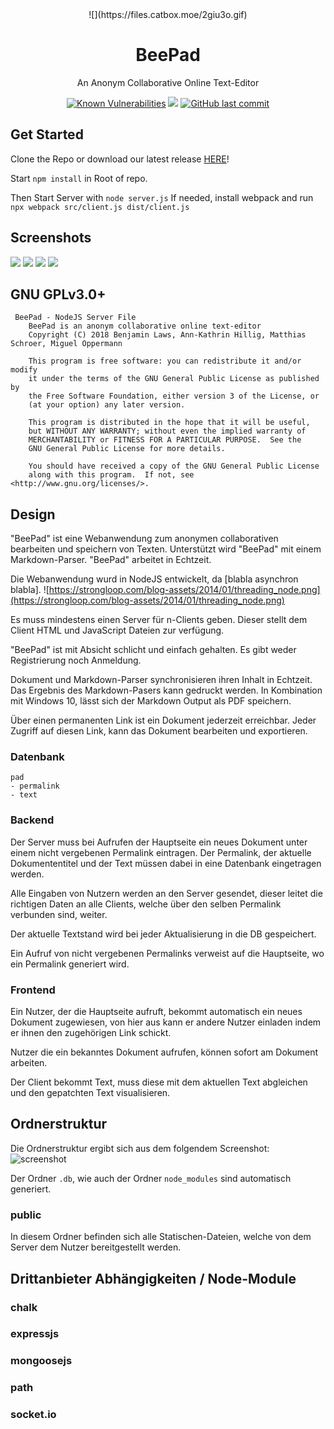 <div align="center">
![](https://files.catbox.moe/2giu3o.gif)
  <h1>BeePad</h1>
	<p>An Anonym Collaborative Online Text-Editor</p>
	
[![Known Vulnerabilities](https://snyk.io/test/github/yautil/beepad/badge.svg?targetFile=package.json)](https://snyk.io/test/github/yautil/beepad?targetFile=package.json)
[![](https://img.shields.io/github/issues-raw/yautil/beepad.svg)](https://github.com/Yautil/beepad/issues)
[![GitHub last commit](https://img.shields.io/github/last-commit/yautil/beepad.svg)]()

</div>

## Get Started
Clone the Repo or download our latest release [HERE](https://files.catbox.moe/r847kl.png)!

Start ```npm install``` in Root of repo.

Then Start Server with ```node server.js```
If needed, install webpack and run ```npx webpack src/client.js dist/client.js```

## Screenshots
![](https://files.catbox.moe/a8s25l.png)
![](https://files.catbox.moe/xdus4o.gif)
![](https://files.catbox.moe/lv39ew.png)
![](https://files.catbox.moe/1oxkm7.png)

## GNU GPLv3.0+
````
 BeePad - NodeJS Server File
    BeePad is an anonym collaborative online text-editor
    Copyright (C) 2018 Benjamin Laws, Ann-Kathrin Hillig, Matthias Schroer, Miguel Oppermann

    This program is free software: you can redistribute it and/or modify
    it under the terms of the GNU General Public License as published by
    the Free Software Foundation, either version 3 of the License, or
    (at your option) any later version.

    This program is distributed in the hope that it will be useful,
    but WITHOUT ANY WARRANTY; without even the implied warranty of
    MERCHANTABILITY or FITNESS FOR A PARTICULAR PURPOSE.  See the
    GNU General Public License for more details.

    You should have received a copy of the GNU General Public License
    along with this program.  If not, see <http://www.gnu.org/licenses/>.
````

## Design
"BeePad" ist eine Webanwendung zum anonymen collaborativen bearbeiten und speichern von Texten.
Unterstützt wird "BeePad" mit einem Markdown-Parser.
"BeePad" arbeitet in Echtzeit.

Die Webanwendung wurd in NodeJS entwickelt, da [blabla asynchron blabla].
![https://strongloop.com/blog-assets/2014/01/threading_node.png](https://strongloop.com/blog-assets/2014/01/threading_node.png)

Es muss mindestens einen Server für n-Clients geben. Dieser stellt dem Client HTML und JavaScript Dateien zur verfügung.

"BeePad" ist mit Absicht schlicht und einfach gehalten.
Es gibt weder Registrierung noch Anmeldung.

Dokument und Markdown-Parser synchronisieren ihren Inhalt in Echtzeit. Das Ergebnis des Markdown-Pasers kann gedruckt werden. In Kombination mit Windows 10, lässt sich der Markdown Output als PDF speichern.

Über einen permanenten Link ist ein Dokument jederzeit erreichbar. Jeder Zugriff auf diesen Link, kann das Dokument bearbeiten und exportieren.
<div style="page-break-after:always"></div>

### Datenbank

    pad
    - permalink
    - text

<div style="page-break-after:always"></div>

### Backend
Der Server muss bei Aufrufen der Hauptseite ein neues Dokument unter einem nicht vergebenen Permalink eintragen. Der Permalink, der aktuelle Dokumententitel und der Text müssen dabei in eine Datenbank eingetragen werden.

Alle Eingaben von Nutzern werden an den Server gesendet, dieser leitet die richtigen Daten an alle Clients, welche über den selben Permalink verbunden sind, weiter. 

Der aktuelle Textstand wird bei jeder Aktualisierung in die DB gespeichert.

Ein Aufruf von nicht vergebenen Permalinks verweist auf die Hauptseite, wo ein Permalink generiert wird.

<div style="page-break-after:always"></div>

### Frontend
Ein Nutzer, der die Hauptseite aufruft, bekommt automatisch ein neues Dokument zugewiesen, von hier aus kann er andere Nutzer einladen indem er ihnen den zugehörigen Link schickt.

Nutzer die ein bekanntes Dokument aufrufen, können sofort am Dokument arbeiten.

Der Client bekommt Text, muss diese mit dem aktuellen Text abgleichen und den gepatchten Text visualisieren.

<div style="page-break-after:always"></div>

## Ordnerstruktur
Die Ordnerstruktur ergibt sich aus dem folgendem Screenshot:
![screenshot](https://files.catbox.moe/j2y5jo.png)

Der Ordner ``` .db ```, wie auch der Ordner ``` node_modules ``` sind automatisch generiert.

### public
In diesem Ordner befinden sich alle Statischen-Dateien, welche von dem Server dem Nutzer bereitgestellt werden.

<div style="page-break-after:always"></div>

## Drittanbieter Abhängigkeiten / Node-Module
### chalk
### expressjs
### mongoosejs
### path
### socket.io
